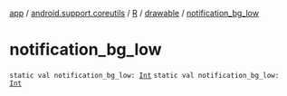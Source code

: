 [app](../../../index.md) / [android.support.coreutils](../../index.md) / [R](../index.md) / [drawable](index.md) / [notification_bg_low](./notification_bg_low.md)

# notification_bg_low

`static val notification_bg_low: `[`Int`](https://kotlinlang.org/api/latest/jvm/stdlib/kotlin/-int/index.html)
`static val notification_bg_low: `[`Int`](https://kotlinlang.org/api/latest/jvm/stdlib/kotlin/-int/index.html)